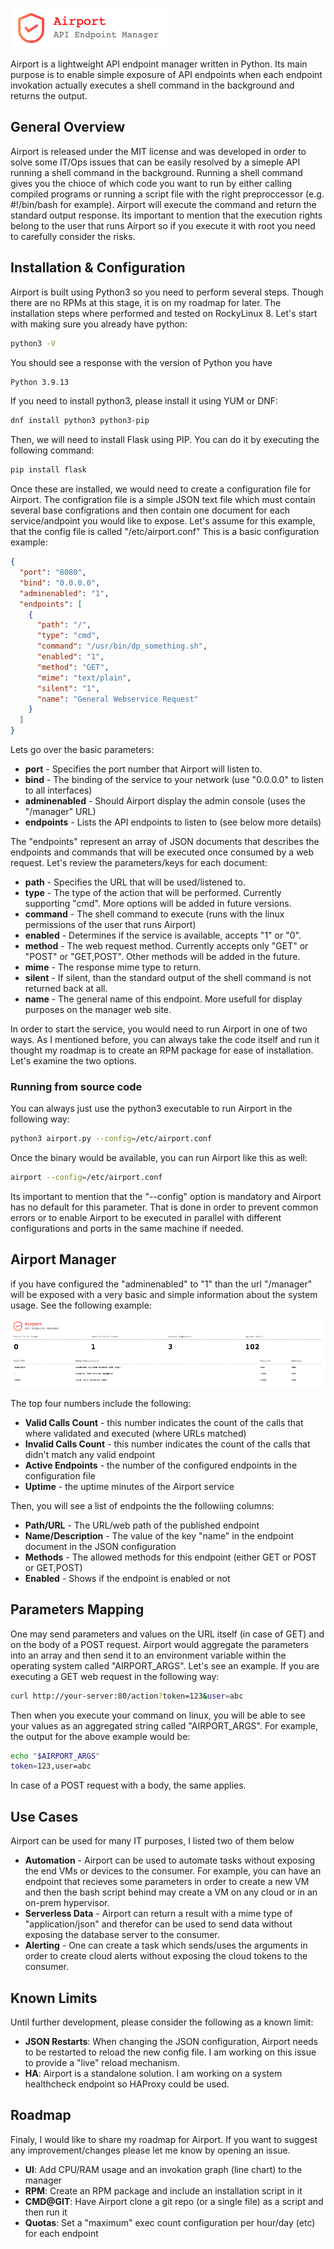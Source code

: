 ![Alt text](airport.png?raw=true)

Airport is a lightweight API endpoint manager written in Python. Its main purpose is to enable simple exposure of API endpoints when each endpoint invokation actually executes a shell command in the background and returns the output.

## General Overview
Airport is released under the MIT license and was developed in order to solve some IT/Ops issues that can be easily resolved by a simeple API running a shell command in the background. Running a shell command gives you the chioce of which code you want to run by either calling compiled programs or running a script file with the right preproccessor (e.g. #!/bin/bash for example). Airport will execute the command and return the standard output response. Its important to mention that the execution rights belong to the user that runs Airport so if you execute it with root you need to carefully consider the risks.

## Installation & Configuration
Airport is built using Python3 so you need to perform several steps. Though there are no RPMs at this stage, it is on my roadmap for later. The installation steps where performed and tested on RockyLinux 8. Let's start with making sure you already have python:

```bash
python3 -V
```

You should see a response with the version of Python you have

```bash
Python 3.9.13
```

If you need to install python3, please install it using YUM or DNF:

```bash
dnf install python3 python3-pip
```

Then, we will need to install Flask using PIP. You can do it by executing the following command:

```bash
pip install flask
```

Once these are installed, we would need to create a configuration file for Airport. The configration file is a simple JSON text file which must contain several base configrations and then contain one document for each service/andpoint you would like to expose. Let's assume for this example, that the config file is called "/etc/airport.conf" This is a basic configuration example:

```json
{
  "port": "8080",
  "bind": "0.0.0.0",
  "adminenabled": "1",
  "endpoints": [
    {
      "path": "/",
      "type": "cmd",
      "command": "/usr/bin/dp_something.sh",
      "enabled": "1",
      "method": "GET",
      "mime": "text/plain",
      "silent": "1",
      "name": "General Webservice Request"
    }
  ]
}
```

Lets go over the basic parameters:

- **port** - Specifies the port number that Airport will listen to.
- **bind** - The binding of the service to your network (use "0.0.0.0" to listen to all interfaces)
- **adminenabled** - Should Airport display the admin console (uses the "/manager" URL)
- **endpoints** - Lists the API endpoints to listen to (see below more details)

The "endpoints" represent an array of JSON documents that describes the endpoints and commands that will be executed once consumed by a web request. Let's review the parameters/keys for each document:

- **path** - Specifies the URL that will be used/listened to.
- **type** - The type of the action that will be performed. Currently supporting "cmd". More options will be added in future versions.
- **command** - The shell command to execute (runs with the linux permissions of the user that runs Airport)
- **enabled** - Determines if the service is available, accepts "1" or "0".
- **method** - The web request method. Currently accepts only "GET" or "POST" or "GET,POST". Other methods will be added in the future.
- **mime** - The response mime type to return.
- **silent** - If silent, than the standard output of the shell command is not returned back at all.
- **name** - The general name of this endpoint. More usefull for display purposes on the manager web site.

In order to start the service, you would need to run Airport in one of two ways. As I mentioned before, you can always take the code itself and run it thought my roadmap is to create an RPM package for ease of installation. Let's examine the two options.

### Running from source code

You can always just use the python3 executable to run Airport in the following way:

```bash
python3 airport.py --config=/etc/airport.conf
```

Once the binary would be available, you can run Airport like this as well:

```bash
airport --config=/etc/airport.conf
```

Its important to mention that the "--config" option is mandatory and Airport has no default for this parameter. That is done in order to prevent common errors or to enable Airport to be executed in parallel with different configurations and ports in the same machine if needed.

## Airport Manager
if you have configured the "adminenabled" to "1" than the url "/manager" will be exposed with a very basic and simple information about the system usage. See the following example:

![Alt text](airportmanager2.png?raw=true)

The top four numbers include the following:

- **Valid Calls Count** - this number indicates the count of the calls that where validated and executed (where URLs matched)
- **Invalid Calls Count** - this number indicates the count of the calls that didn't match any valid endpoint
- **Active Endpoints** - the number of the configured endpoints in the configuration file
- **Uptime** - the uptime minutes of the Airport service

Then, you will see a list of endpoints the the followiing columns:

- **Path/URL** - The URL/web path of the published endpoint
- **Name/Description** - The value of the key "name" in the endpoint document in the JSON configuration
- **Methods** - The allowed methods for this endpoint (either GET or POST or GET,POST)
- **Enabled** - Shows if the endpoint is enabled or not

## Parameters Mapping
One may send parameters and values on the URL itself (in case of GET) and on the body of a POST request. Airport would aggregate the parameters into an array and then send it to an environment variable within the operating system called "AIRPORT_ARGS". Let's see an example. If you are executing a GET web request in the following way:

```bash
curl http://your-server:80/action?token=123&user=abc
```

Then when you execute your command on linux, you will be able to see your values as an aggregated string called "AIRPORT_ARGS". For example, the output for the above example would be:

```bash
echo "$AIRPORT_ARGS"
token=123,user=abc
```
In case of a POST request with a body, the same applies.

## Use Cases
Airport can be used for many IT purposes, I listed two of them below

- **Automation** - Airport can be used to automate tasks without exposing the end VMs or devices to the consumer. For example, you can have an endpoint that recieves some parameters in order to create a new VM and then the bash script behind may create a VM on any cloud or in an on-prem hypervisor.
- **Serverless Data** - Airport can return a result with a mime type of "application/json" and therefor can be used to send data without exposing the database server to the consumer.
- **Alerting** - One can create a task which sends/uses the arguments in order to create cloud alerts without exposing the cloud tokens to the consumer.

## Known Limits
Until further development, please consider the following as a known limit:

- **JSON Restarts**: When changing the JSON configuration, Airport needs to be restarted to reload the new config file. I am working on this issue to provide a "live" reload mechanism.
- **HA**: Airport is a standalone solution. I am working on a system healthcheck endpoint so HAProxy could be used.

## Roadmap
Finaly, I would like to share my roadmap for Airport. If you want to suggest any improvement/changes please let me know by opening an issue.

- **UI**: Add CPU/RAM usage and an invokation graph (line chart) to the manager
- **RPM**: Create an RPM package and include an installation script in it
- **CMD@GIT**: Have Airport clone a git repo (or a single file) as a script and then run it
- **Quotas**: Set a "maximum" exec count configuration per hour/day (etc) for each endpoint

